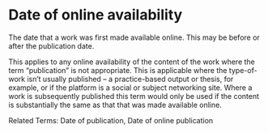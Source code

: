 # Date of online availability
 
The date that a work was first made available online. This may be before or after the publication date.
 
This applies to any online availability of the content of the work where the term “publication” is not appropriate. This is applicable where the type-of-work isn’t usually published – a practice-based output or thesis, for example, or if the platform is a social or subject networking site. Where a work is subsequently published this term would only be used if the content is substantially the same as that that was made available online.
 
Related Terms: Date of publication, Date of online publication